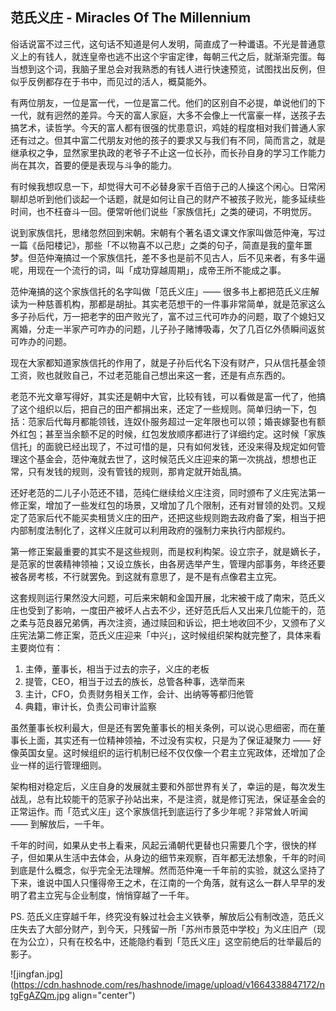 ## 范氏义庄 - Miracles Of The Millennium

俗话说富不过三代，这句话不知道是何人发明，简直成了一种谶语。不光是普通意义上的有钱人，就连皇帝也逃不出这个宇宙定律，每朝三代之后，就渐渐完蛋。每当想到这个词，我脑子里总会对我熟悉的有钱人进行快速预览，试图找出反例，但似乎反例都存在于书中，而见过的活人，概莫能外。

有两位朋友，一位是富一代，一位是富二代。他们的区别自不必提，单说他们的下一代，就有迥然的差异。今天的富人家庭，大多不会像上一代富豪一样，送孩子去搞艺术，读哲学。今天的富人都有很强的忧患意识，鸡娃的程度相对我们普通人家还有过之。但其中富二代朋友对他的孩子的要求又与我们有不同，简而言之，就是继承权之争，显然家里执政的老爷子不止这一位长孙，而长孙自身的学习工作能力尚在其次，首要的便是表现与斗争的能力。

有时候我想叹息一下，却觉得大可不必替身家千百倍于己的人操这个闲心。日常闲聊却总听到他们谈起一个话题，就是如何让自己的财产不被孩子败光，能多延续些时间，也不枉奋斗一回。便常听他们说些「家族信托」之类的硬词，不明觉厉。

说到家族信托，思绪忽然回到宋朝。宋朝有个著名语文课文作家叫做范仲淹，写过一篇《岳阳楼记》，那些「不以物喜不以己悲」之类的句子，简直是我的童年噩梦。但范仲淹搞过一个家族信托，差不多也是前不见古人，后不见来者，有多牛逼呢，用现在一个流行的词，叫「成功穿越周期」，成帝王所不能成之事。

范仲淹搞的这个家族信托的名字叫做「范氏义庄」—— 很多书上都把范氏义庄解读为一种慈善机构，那都是胡扯。其实老范想干的一件事非常简单，就是范家这么多子孙后代，万一把老字的田产败光了，富不过三代可咋办的问题，取了个媳妇又离婚，分走一半家产可咋办的问题，儿子孙子赌博吸毒，欠了几百亿外债瞬间返贫可咋办的问题。

现在大家都知道家族信托的作用了，就是子孙后代名下没有财产，只从信托基金领工资，败也就败自己，不过老范能自己想出来这一套，还是有点东西的。

老范不光文章写得好，其实还是朝中大官，比较有钱，可以看做是富一代了，他搞了这个组织以后，把自己的田产都捐出来，还定了一些规则。简单归纳一下，包括：范家后代每月都能领钱，连奴仆服务超过一定年限也可以领；婚丧嫁娶也有额外红包；甚至当余额不足的时候，红包发放顺序都进行了详细约定。这时候「家族信托」的面貌已经出现了，不过可惜的是，只有如何发钱，还没来得及规定如何管理这个基金会，范仲淹就去世了，这时候范氏义庄迎来的第一次挑战，想想也正常，只有发钱的规则，没有管钱的规则，那肯定就开始乱搞。

还好老范的二儿子小范还不错，范纯仁继续给义庄注资，同时颁布了义庄宪法第一修正案，增加了一些发红包的场景，又增加了几个限制，还有对冒领的处罚。又规定了范家后代不能买卖租赁义庄的田产，还把这些规则跑去政府备了案，相当于把内部制度法制化了，这样义庄就可以利用政府的强制力来执行内部规约。

第一修正案最重要的其实不是这些规则，而是权利构架。设立宗子，就是嫡长子，是范家的世袭精神领袖；又设立族长，由各房选举产生，管理内部事务，年终还要被各房考核，不行就罢免。到这就有意思了，是不是有点像君主立宪。

这套规则运行果然没大问题，可后来宋朝和金国开展，北宋被干成了南宋，范氏义庄也受到了影响，一度田产被坏人占去不少，还好范氏后人又出来几位能干的，范之柔与范良器兄弟俩，再次注资，通过赎回和诉讼，把土地收回不少，又颁布了义庄宪法第二修正案，范氏义庄迎来「中兴」，这时候组织架构就完整了，具体来看主要岗位有：
1. 主俸，董事长，相当于过去的宗子，义庄的老板
2. 提管，CEO，相当于过去的族长，总管各种事，选举而来
3. 主计，CFO，负责财务相关工作，会计、出纳等等都归他管
4. 典籍，审计长，负责公司审计监察

虽然董事长权利最大，但是还有罢免董事长的相关条例，可以说心思细密，而在董事长上面，其实还有一位精神领袖，不过没有实权，只是为了保证凝聚力 —— 好像英国女皇。这时候组织的运行机制已经不仅仅像一个君主立宪政体，还增加了企业一样的运行管理细则。

架构相对稳定后，义庄自身的发展就主要和外部世界有关了，幸运的是，每次发生战乱，总有比较能干的范家子孙站出来，不是注资，就是修订宪法，保证基金会的正常运作。而「范式义庄」这个家族信托到底运行了多少年呢？非常耸人听闻 —— 到解放后，一千年。

千年的时间，如果从史书上看来，风起云涌朝代更替也只需要几个字，很快的样子，但如果从生活中去体会，从身边的细节来观察，百年都无法想象，千年的时间到底是什么概念，似乎完全无法理解。然而范仲淹一千年前的实验，就这么坚持了下来，谁说中国人只懂得帝王之术，在江南的一个角落，就有这么一群人早早的发明了君主立宪与企业制度，悄悄穿越了一千年。

PS. 范氏义庄穿越千年，终究没有躲过社会主义铁拳，解放后公有制改造，范氏义庄失去了大部分财产，到今天，只残留一所「苏州市景范中学校」为义庄旧产（现在为公立），只有在校名中，还能隐约看到「范氏义庄」这空前绝后的壮举最后的影子。


![jingfan.jpg](https://cdn.hashnode.com/res/hashnode/image/upload/v1664338847172/ntgFgAZQm.jpg align="center")
